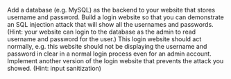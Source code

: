 Add a database (e.g. MySQL) as the backend to your website that stores username and password. Build a login website so that you can demonstrate an SQL injection attack that will show all the usernames and passwords. (Hint: your website can login to the database as the admin to read username and password for the user.) This login website should act normally, e.g. this website should not be displaying the username and password in clear in a normal login process even for an admin account. Implement another version of the login website that prevents the attack you showed. (Hint: input sanitization) 
